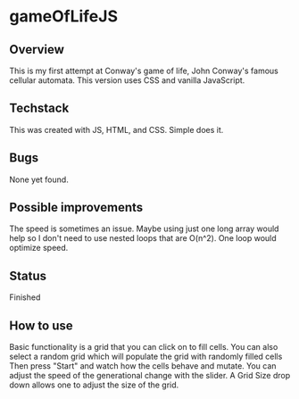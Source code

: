# gameOfLifeJS
## Overview
This is my first attempt at Conway's game of life, John Conway's famous cellular automata. This version uses CSS and vanilla JavaScript. 

## Techstack
This was created with JS, HTML, and CSS. Simple does it. 

## Bugs
None yet found.

## Possible improvements
The speed is sometimes an issue. Maybe using just one long array would help so I don't need to use nested loops that are O(n^2). One loop would optimize speed.

## Status
Finished

## How to use
Basic functionality is a grid that you can click on to fill cells. You can also select a random grid which will populate the grid with randomly filled cells 
Then press "Start" and watch how the cells behave and mutate.
You can adjust the speed of the generational change with the slider. 
A Grid Size drop down allows one to adjust the size of the grid. 

